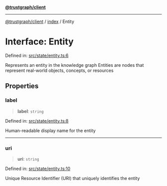 [**@trustgraph/client**](../../README.md)

***

[@trustgraph/client](../../README.md) / [index](../README.md) / Entity

# Interface: Entity

Defined in: [src/state/entity.ts:6](https://github.com/trustgraph-ai/trustgraph-ts-client/blob/92e187771a25b959c85a4f966bb97eb5d407310b/src/state/entity.ts#L6)

Represents an entity in the knowledge graph
Entities are nodes that represent real-world objects, concepts, or resources

## Properties

### label

> **label**: `string`

Defined in: [src/state/entity.ts:8](https://github.com/trustgraph-ai/trustgraph-ts-client/blob/92e187771a25b959c85a4f966bb97eb5d407310b/src/state/entity.ts#L8)

Human-readable display name for the entity

***

### uri

> **uri**: `string`

Defined in: [src/state/entity.ts:10](https://github.com/trustgraph-ai/trustgraph-ts-client/blob/92e187771a25b959c85a4f966bb97eb5d407310b/src/state/entity.ts#L10)

Unique Resource Identifier (URI) that uniquely identifies the entity
